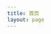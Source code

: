```yaml
---
title: 首页
layout: page
---
```


<script setup>
import home from './.vitepress/components/home.vue'
</script>

<home />
